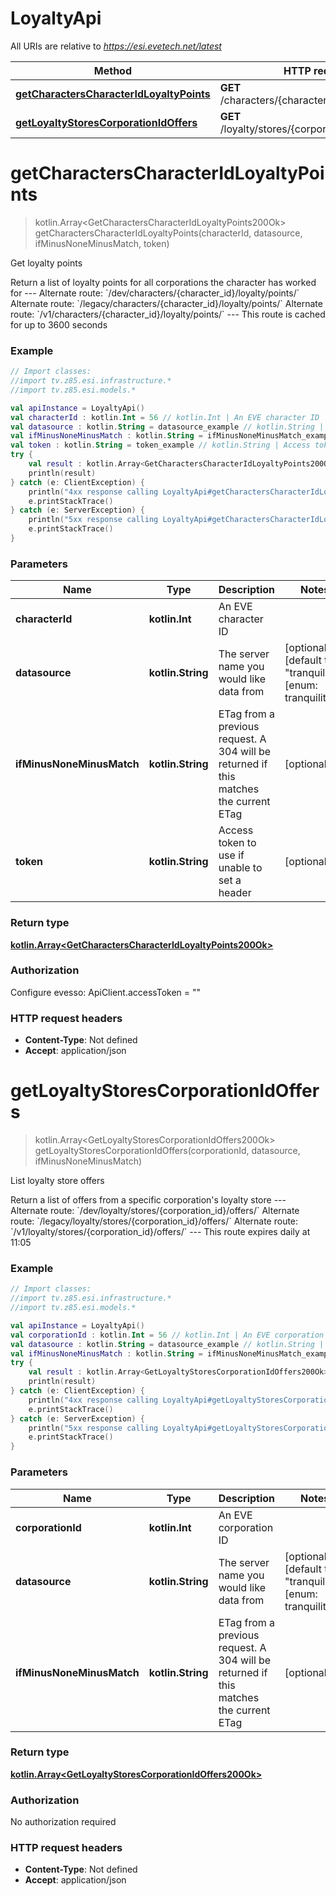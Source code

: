 # LoyaltyApi

All URIs are relative to *https://esi.evetech.net/latest*

Method | HTTP request | Description
------------- | ------------- | -------------
[**getCharactersCharacterIdLoyaltyPoints**](LoyaltyApi.md#getCharactersCharacterIdLoyaltyPoints) | **GET** /characters/{character_id}/loyalty/points/ | Get loyalty points
[**getLoyaltyStoresCorporationIdOffers**](LoyaltyApi.md#getLoyaltyStoresCorporationIdOffers) | **GET** /loyalty/stores/{corporation_id}/offers/ | List loyalty store offers


<a name="getCharactersCharacterIdLoyaltyPoints"></a>
# **getCharactersCharacterIdLoyaltyPoints**
> kotlin.Array&lt;GetCharactersCharacterIdLoyaltyPoints200Ok&gt; getCharactersCharacterIdLoyaltyPoints(characterId, datasource, ifMinusNoneMinusMatch, token)

Get loyalty points

Return a list of loyalty points for all corporations the character has worked for  --- Alternate route: &#x60;/dev/characters/{character_id}/loyalty/points/&#x60;  Alternate route: &#x60;/legacy/characters/{character_id}/loyalty/points/&#x60;  Alternate route: &#x60;/v1/characters/{character_id}/loyalty/points/&#x60;  --- This route is cached for up to 3600 seconds

### Example
```kotlin
// Import classes:
//import tv.z85.esi.infrastructure.*
//import tv.z85.esi.models.*

val apiInstance = LoyaltyApi()
val characterId : kotlin.Int = 56 // kotlin.Int | An EVE character ID
val datasource : kotlin.String = datasource_example // kotlin.String | The server name you would like data from
val ifMinusNoneMinusMatch : kotlin.String = ifMinusNoneMinusMatch_example // kotlin.String | ETag from a previous request. A 304 will be returned if this matches the current ETag
val token : kotlin.String = token_example // kotlin.String | Access token to use if unable to set a header
try {
    val result : kotlin.Array<GetCharactersCharacterIdLoyaltyPoints200Ok> = apiInstance.getCharactersCharacterIdLoyaltyPoints(characterId, datasource, ifMinusNoneMinusMatch, token)
    println(result)
} catch (e: ClientException) {
    println("4xx response calling LoyaltyApi#getCharactersCharacterIdLoyaltyPoints")
    e.printStackTrace()
} catch (e: ServerException) {
    println("5xx response calling LoyaltyApi#getCharactersCharacterIdLoyaltyPoints")
    e.printStackTrace()
}
```

### Parameters

Name | Type | Description  | Notes
------------- | ------------- | ------------- | -------------
 **characterId** | **kotlin.Int**| An EVE character ID |
 **datasource** | **kotlin.String**| The server name you would like data from | [optional] [default to &quot;tranquility&quot;] [enum: tranquility]
 **ifMinusNoneMinusMatch** | **kotlin.String**| ETag from a previous request. A 304 will be returned if this matches the current ETag | [optional]
 **token** | **kotlin.String**| Access token to use if unable to set a header | [optional]

### Return type

[**kotlin.Array&lt;GetCharactersCharacterIdLoyaltyPoints200Ok&gt;**](GetCharactersCharacterIdLoyaltyPoints200Ok.md)

### Authorization


Configure evesso:
    ApiClient.accessToken = ""

### HTTP request headers

 - **Content-Type**: Not defined
 - **Accept**: application/json

<a name="getLoyaltyStoresCorporationIdOffers"></a>
# **getLoyaltyStoresCorporationIdOffers**
> kotlin.Array&lt;GetLoyaltyStoresCorporationIdOffers200Ok&gt; getLoyaltyStoresCorporationIdOffers(corporationId, datasource, ifMinusNoneMinusMatch)

List loyalty store offers

Return a list of offers from a specific corporation&#39;s loyalty store  --- Alternate route: &#x60;/dev/loyalty/stores/{corporation_id}/offers/&#x60;  Alternate route: &#x60;/legacy/loyalty/stores/{corporation_id}/offers/&#x60;  Alternate route: &#x60;/v1/loyalty/stores/{corporation_id}/offers/&#x60;  --- This route expires daily at 11:05

### Example
```kotlin
// Import classes:
//import tv.z85.esi.infrastructure.*
//import tv.z85.esi.models.*

val apiInstance = LoyaltyApi()
val corporationId : kotlin.Int = 56 // kotlin.Int | An EVE corporation ID
val datasource : kotlin.String = datasource_example // kotlin.String | The server name you would like data from
val ifMinusNoneMinusMatch : kotlin.String = ifMinusNoneMinusMatch_example // kotlin.String | ETag from a previous request. A 304 will be returned if this matches the current ETag
try {
    val result : kotlin.Array<GetLoyaltyStoresCorporationIdOffers200Ok> = apiInstance.getLoyaltyStoresCorporationIdOffers(corporationId, datasource, ifMinusNoneMinusMatch)
    println(result)
} catch (e: ClientException) {
    println("4xx response calling LoyaltyApi#getLoyaltyStoresCorporationIdOffers")
    e.printStackTrace()
} catch (e: ServerException) {
    println("5xx response calling LoyaltyApi#getLoyaltyStoresCorporationIdOffers")
    e.printStackTrace()
}
```

### Parameters

Name | Type | Description  | Notes
------------- | ------------- | ------------- | -------------
 **corporationId** | **kotlin.Int**| An EVE corporation ID |
 **datasource** | **kotlin.String**| The server name you would like data from | [optional] [default to &quot;tranquility&quot;] [enum: tranquility]
 **ifMinusNoneMinusMatch** | **kotlin.String**| ETag from a previous request. A 304 will be returned if this matches the current ETag | [optional]

### Return type

[**kotlin.Array&lt;GetLoyaltyStoresCorporationIdOffers200Ok&gt;**](GetLoyaltyStoresCorporationIdOffers200Ok.md)

### Authorization

No authorization required

### HTTP request headers

 - **Content-Type**: Not defined
 - **Accept**: application/json

